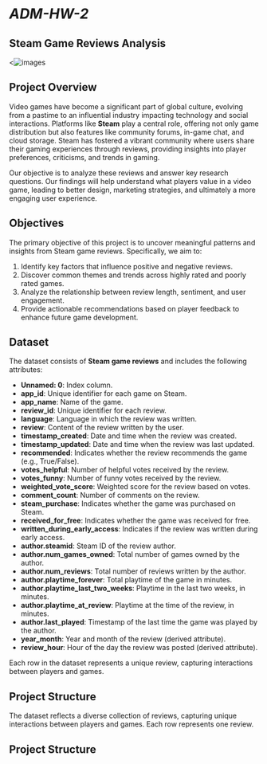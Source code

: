 # *ADM-HW-2*

## Steam Game Reviews Analysis

<![images](./steam1.jpg)

## Project Overview

Video games have become a significant part of global culture, evolving from a pastime to an influential industry impacting technology and social interactions. Platforms like **Steam** play a central role, offering not only game distribution but also features like community forums, in-game chat, and cloud storage. Steam has fostered a vibrant community where users share their gaming experiences through reviews, providing insights into player preferences, criticisms, and trends in gaming.

Our objective is to analyze these reviews and answer key research questions. Our findings will help understand what players value in a video game, leading to better design, marketing strategies, and ultimately a more engaging user experience.

## Objectives

The primary objective of this project is to uncover meaningful patterns and insights from Steam game reviews. Specifically, we aim to:

1. Identify key factors that influence positive and negative reviews.
2. Discover common themes and trends across highly rated and poorly rated games.
3. Analyze the relationship between review length, sentiment, and user engagement.
4. Provide actionable recommendations based on player feedback to enhance future game development.

## Dataset

The dataset consists of **Steam game reviews** and includes the following attributes:

- **Unnamed: 0**: Index column.
- **app_id**: Unique identifier for each game on Steam.
- **app_name**: Name of the game.
- **review_id**: Unique identifier for each review.
- **language**: Language in which the review was written.
- **review**: Content of the review written by the user.
- **timestamp_created**: Date and time when the review was created.
- **timestamp_updated**: Date and time when the review was last updated.
- **recommended**: Indicates whether the review recommends the game (e.g., True/False).
- **votes_helpful**: Number of helpful votes received by the review.
- **votes_funny**: Number of funny votes received by the review.
- **weighted_vote_score**: Weighted score for the review based on votes.
- **comment_count**: Number of comments on the review.
- **steam_purchase**: Indicates whether the game was purchased on Steam.
- **received_for_free**: Indicates whether the game was received for free.
- **written_during_early_access**: Indicates if the review was written during early access.
- **author.steamid**: Steam ID of the review author.
- **author.num_games_owned**: Total number of games owned by the author.
- **author.num_reviews**: Total number of reviews written by the author.
- **author.playtime_forever**: Total playtime of the game in minutes.
- **author.playtime_last_two_weeks**: Playtime in the last two weeks, in minutes.
- **author.playtime_at_review**: Playtime at the time of the review, in minutes.
- **author.last_played**: Timestamp of the last time the game was played by the author.
- **year_month**: Year and month of the review (derived attribute).
- **review_hour**: Hour of the day the review was posted (derived attribute).

Each row in the dataset represents a unique review, capturing interactions between players and games.

## Project Structure


The dataset reflects a diverse collection of reviews, capturing unique interactions between players and games. Each row represents one review.

## Project Structure
